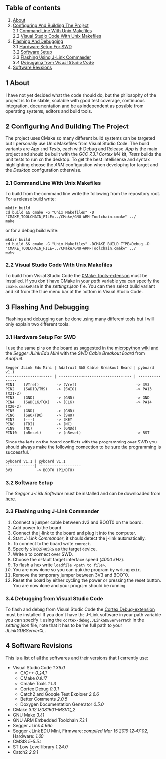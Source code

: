 ## Table of contents  
1. [About](#1-About)
2. [Configuring And Building The Project](#2-Configuring-And-Building-The-Project)  
    2.1 [Command Line With Unix Makefiles](#2.1-Command-Line-With-Unix-Makefiles)  
    2.2 [Visual Studio Code With Unix Makefiles](#2.2-Visual-Studio-Code-With-Unix-Makefiles)
3. [Flashing And Debugging](#3-Flashing-And-Debugging)  
    3.1 [Hardware Setup For SWD](#3.1-Hardware-Setup-For-SWD)  
    3.2 [Software Setup](#3.2-Software-Setup)  
    3.3 [Flashing Using J-Link Commander](#3.3-Flashing-Using-J-Link-Commander)  
    3.4 [Debugging from Visual Studio Code](#3.4-Debugging-from-Visual-Studio-Code)
4. [Software Revisions](#4-Software-Revisions)  
  
## 1 About  
I have not yet decided what the code should do, but the philosophy of the project is to be stable, scalable with good test coverage, continuous integration, documentation and be as independent as possible from operating systems, editors and build tools.
  
## 2 Configuring And Building The Project
The project uses CMake so many different build systems can be targeted but I personally use Unix Makefiles from Visual Studio Code. The build variants are *App* and *Tests*, each with Debug and Release. *App* is the main project and should be built with the *GCC 7.3.1 Cortex M4* kit, *Tests* builds the unit tests to run on the desktop. To get the best intellisense and syntax highlighting choose the *ARM* configuration when developing for target and the *Desktop* configuration otherwise.

### 2.1 Command Line With Unix Makefiles  
To build from the command line write the following from the repository root.  
For a release build write:  
```  
mkdir build
cd build && cmake -G "Unix Makefiles" -D "CMAKE_TOOLCHAIN_FILE=../CMake/GNU-ARM-Toolchain.cmake" ../  
make  
```
or for a debug build write:  
```  
mkdir build
cd build && cmake -G "Unix Makefiles" -DCMAKE_BUILD_TYPE=Debug -D "CMAKE_TOOLCHAIN_FILE=../CMake/GNU-ARM-Toolchain.cmake" ../  
make  
```  

### 2.2 Visual Studio Code With Unix Makefiles  
To build from Visual Studio Code the [CMake Tools-extension][cmake-tools] must be installed. If you don't have CMake in your *path* variable you can specify the `cmake.cmakePath` in the *settings.json* file. You can then select build variant and kit from the blue menu bar at the bottom in Visual Studio Code.  

## 3 Flashing And Debugging  
Flashing and debugging can be done using many different tools but I will only explain two different tools. 

### 3.1 Hardware Setup For SWD  
I use the same pins on the board as suggested in the [micropython wiki][micropython-wiki] and the *Segger JLink Edu Mini* with the *SWD Cable Breakout Board* from *Adafruit*.  
```
Segger JLink Edu Mini | Adafruit SWD Cable Breakout Board | pyboard v1.1
--------------------- | --------------------------------- | ---------------
PIN1    (VTref)        -> (Vref)                           -> 3V3
PIN2    (SWDIO/TMS)    -> (SWIO)                           -> PA13 (X21-2)
PIN3    (GND)          -> (GND)                            -> GND
PIN4    (SWDCLK/TCK)   -> (CLK)                            -> PA14 (X20-2)
PIN5    (GND)          -> (GND)
PIN6    (SWO/TDO)      -> (SWO)
PIN7    (---)          -> (KEY
PIN8    (TDI)          -> (NC)
PIN9    (NC)           -> (GNDd)
PIN10   (nReset)       -> (nReset)                         -> RST
```  
Since the leds on the board conflicts with the programming over SWD you should always make the following connection to be sure the programming is successful.
```
pyboard v1.1 | pyboard v1.1
-------------| -------------------
3V3           -> BOOT0 (P1/DFU)
```  
### 3.2 Software Setup 
The *Segger J-Link Software* must be installed and can be downloaded from [here][segger-download].

### 3.3 Flashing using J-Link Commander  
1. Connect a jumper cable between 3v3 and BOOT0 on the board.
2. Add power to the board.
3. Connect the j-link to the board and plug it into the computer.
4. Start *J-Link Commander*, it should detect the j-link automatically.
5. To connect to the board write `connect`.
6. Specify `STM32F405RG` as the target device.
7. Write `S` to connect over SWD.
8. Choose the default target interface speed (*4000 kHz*).
9. To flash a hex write `loadfile <path to file>`.
10. You are now done so you can quit the program by writing `exit`.
11. Remove the temporary jumper between 3V3 and BOOT0.
12. Reset the board by either cycling the power or pressing the reset button.  
You are now done and your program should be running.  

### 3.4 Debugging from Visual Studio Code  
To flash and debug from Visual Studio Code the [Cortex Debug-extension][cortex-debug] must be installed. If you don't have the J-Link software in your path variable you can specify it using the `cortex-debug.JLinkGDBServerPath` in the *setting.json* file, note that it has to be the full path to your *JLinkGDBServerCL*.

## 4 Software Revisions  
This is a list of all the softwares and their versions that I currently use:  
* Visual Studio Code *1.36.0*  
    * C/C++ *0.24.1*  
    * CMake *0.0.17*
    * Cmake Tools *1.1.3*
    * Cortex Debug *0.3.1*
    * Catch2 and Google Test Explorer *2.6.6*
    * Better Comments *2.0.5*
    * Doxygen Documentation Generator *0.5.0*
* CMake *3.12.18081601-MSVC_2*
* GNU Make *3.81*
* GNU ARM Embedded Toolchain *7.3.1*  
* Segger JLink *4.66c*  
* Segger JLink EDU Mini, Firmware: *compiled Mar 15 2019 12:47:02*, Hardware: *1.00*
* CMSIS *5-5.5.1*
* ST Low Level library *1.24.0*
* Catch2 *2.9.1*

[micropython-wiki]:https://github.com/micropython/micropython/wiki/Programming-Debugging-the-pyboard-using-ST-Link-v2#Hardware-Setup  
[segger-download]:https://www.segger.com/downloads/jlink/#J-LinkSoftwareAndDocumentationPack
[cortex-debug]:https://marketplace.visualstudio.com/items?itemName=marus25.cortex-debug
[cmake-tools]:https://marketplace.visualstudio.com/items?itemName=vector-of-bool.cmake-tools